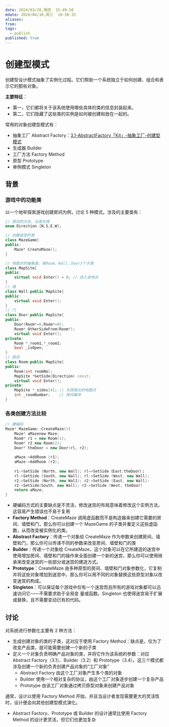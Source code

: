 ```yaml
---
date: 2024/03/28,周四  15-49-58
mdate: 2024/04/10,周三  18-58-33
aliases: 
from: 
tags:
  - publish
published: true
---
```



# 创建型模式

创建型设计模式抽象了实例化过程。它们帮助一个系统独立于如何创建、组合和表示它的那些对象。

**主要特征**：
- 第一，它们都将关于该系统使用哪些具体的类的信息封装起来。
- 第二，它们隐藏了这些类的实例是如何被创建和放在一起的。


常用的对象创建型模式有：
- 抽象工厂 Abstract Factory：[3.1-AbstractFactory「Kit」-抽象工厂-创建型模式](./3.1-AbstractFactory%E3%80%8CKit%E3%80%8D-%E6%8A%BD%E8%B1%A1%E5%B7%A5%E5%8E%82-%E5%88%9B%E5%BB%BA%E5%9E%8B%E6%A8%A1%E5%BC%8F.md#)
- 生成器 Builder
- 工厂方法 Factory Method
- 原型 Prototype
- 单例模式 Singleton


## 背景

### 游戏中的功能类
以一个地牢探索游戏创建房间为例，讨论 5 种模式。涉及的主要类有：
```cpp
// 房间的方向，北南东西
enum Direction {N,S,E,W}; 

// 创建迷宫的类
class MazeGame{
public:
	Maze* CreateMaze();
}

// 地图点的抽象类，有Room，Wall，Door3个子类
class MapSite{
public:
	virtual void Enter() = 0; // 进入该地点
}
// 墙
class Wall:public MapSite{
public:
	virtual void Enter();
}
// 门
class Door:public MapSite{  
public:
	Door(Room*=0,Room*=0);
	Room* OtherSideFrom(Room*);
	virtual void Enter();
private:
	Room *_room1,*_room2;
	bool _isOpen;
}
// 房间
class Room:public MapSite{
public:
	Room(int roomNo);
	MapSite *GetSide(Direction) const;
	virtual void Enter();
private:
	MapSite *_sides[4]; // 东西南北的地图点
	int _roomNumber;    // 房间编号
}
```

### 各类创建方法比较

```cpp
// 硬编码
Maze* MazeGame::CreateMaze(){
	Maze* aMazenew Maze;
	Room* r1 = new Room(1); 
	Room* r2 new Room(2);
	Door* theDoor = new Door(rl, r2);
	
	aMaze->AddRoom (r1);
	aMaze->AddRoom (r2);
	
	r1->SetSide (North, new Wall); rl—>SetSide（East.theDoor）；
	rl->SetSide (South, new Wall); rl->SetSide (West, new Wall);
	r2->SetSide (North, new Wal1); r2->SetSide (East, new Wall): 
	r2->SetSide(South, new Wall); r2->SetSide (West, theDoor) 
	return aMaze;
}
```

- 硬编码方式的主要缺点是不灵活，修改迷宫的布局意味着修改这个实例方法，这容易产生错误也不易于复用
- **Factory Method**：CreateMaze 调用虚函数而不是构造器来创建它需要的房间、墙壁和门，那么你可以创建一个 MazeGame 的子类并重定义这些虚函数，从而改变被实例化的类。
- **Abstract Factory**：传递一个对象给 CreateMaze 作为参数来创建房间、墙壁和门，那么你可以传递不同的参数来改变房间、墙壁和门的类
- **Builder**：传递一个对象给 CreateMaze，这个对象可以在它所建造的迷宫中使用增加房间、墙壁和门的操作来全面创建一个新的迷宫，那么你可以使用继承来改变迷宫的一些部分或迷宫的建造方式。
- **Prototype**：CreateMaze 由多种原型的房间、墙壁和门对象参数化，它复制并将这些对象增加到迷宫中，那么你可以用不同的对象替换这些原型对象以改变迷宫的构成。
- **Singleton**：可以保证每个游戏中仅有一个迷宫而且所有的游戏对象都可以迅速访问它——不需要求助于全局变 
量或函数。Singleton 也使得迷宫易于扩展或替换，且不需要变动已有的代码。




## 讨论

对系统进行参数化主要有 2 种方法：
- 生成创建对象的类的子类，这对应于使用 Factory Method：缺点是，仅为了改变产品类，就可能需要创建一个新的子类
- 定义一个对象负责明确产品对象的类，并将它作为该系统的参数：对应 Abstract Factory（3.1）、Builder（3.2）和 Prototype（3.4）。这三个模式都涉及创建一个新的负责创建产品对象的“工厂对象”
	- Abstract Factory 由这个工厂对象产生多个类的对象
	- Builder 使用一个相对复杂的协议，由这个工厂对象逐步创建一个复杂产品
	- Prototype 由该工厂对象通过拷贝原型对象来创建产品对象


通常，设计以使用 Factory Method 开始，并且当设计者发现需要更大的灵活性时，设计便会向其他创建型模式演化。
- Abstract Factory、Prototype 或 Builder 的设计通常比使用 Factory Method 的设计更灵活，但它们也更加复杂